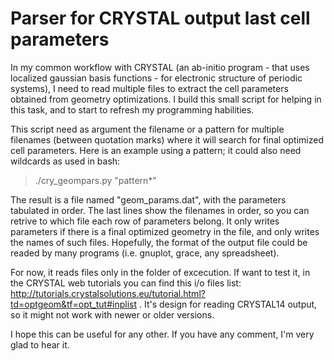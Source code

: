 # Parser for CRYSTAL output last cell parameters

In my common workflow with CRYSTAL (an ab-initio program - that uses localized gaussian basis functions - for electronic structure of periodic systems), I need to read multiple files to extract the cell parameters obtained from geometry optimizations. I build this small script for helping in this task, and to start to refresh my programming habilities.

This script need as argument the filename or a pattern for multiple filenames (between quotation marks) where it will search for final optimized cell parameters. Here is an example using a pattern; it could also need wildcards as used in bash:

>./cry_geompars.py "pattern*"

The result is a file named "geom_params.dat", with the parameters tabulated in order. The last lines show the filenames in order, so you can retrive to which file each row of parameters belong. It only writes parameters if there is a final optimized geometry in the file, and only writes the names of such files. Hopefully, the format of the output file could be readed by many programs (i.e. gnuplot, grace, any spreadsheet).

For now, it reads files only in the folder of excecution. If want to test it, in the CRYSTAL web tutorials you can find this i/o files list: http://tutorials.crystalsolutions.eu/tutorial.html?td=optgeom&tf=opt_tut#inplist . It's design for reading CRYSTAL14 output, so it might not work with newer or older versions.

I hope this can be useful for any other. If you have any comment, I'm very glad to hear it.
